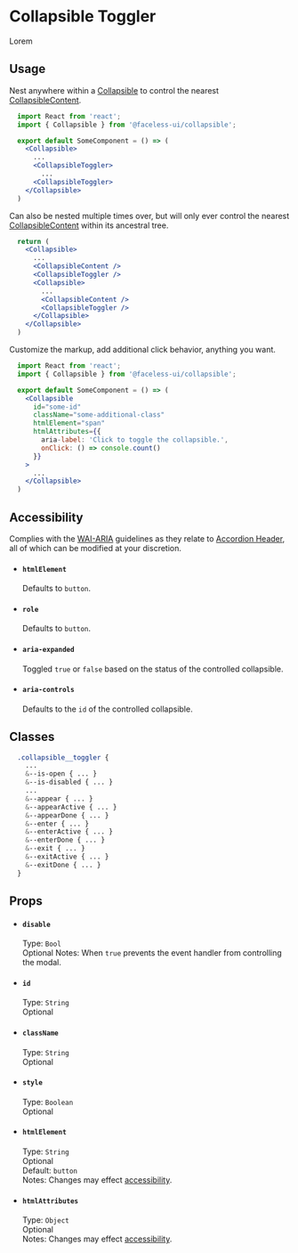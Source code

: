 # Collapsible Toggler

Lorem

## Usage

Nest anywhere within a [Collapsible](../Collapsible/README.md) to control the nearest [CollapsibleContent](../CollapsibleContent/README.md).

```jsx
  import React from 'react';
  import { Collapsible } from '@faceless-ui/collapsible';

  export default SomeComponent = () => (
    <Collapsible>
      ...
      <CollapsibleToggler>
        ...
      <CollapsibleToggler>
    </Collapsible>
  )
```

Can also be nested multiple times over, but will only ever control the nearest [CollapsibleContent](../CollapsibleContent/README.md) within its ancestral tree.

```jsx
  return (
    <Collapsible>
      ...
      <CollapsibleContent />
      <CollapsibleToggler />
      <Collapsible>
        ...
        <CollapsibleContent />
        <CollapsibleToggler />
      </Collapsible>
    </Collapsible>
  )
```

Customize the markup, add additional click behavior, anything you want.

```jsx
  import React from 'react';
  import { Collapsible } from '@faceless-ui/collapsible';

  export default SomeComponent = () => (
    <Collapsible
      id="some-id"
      className="some-additional-class"
      htmlElement="span"
      htmlAttributes={{
        aria-label: 'Click to toggle the collapsible.',
        onClick: () => console.count()
      }}
    >
      ...
    </Collapsible>
  )
```

## Accessibility

Complies with the [WAI-ARIA](https://www.w3.org/WAI/intro/aria) guidelines as they relate to [Accordion Header](https://www.w3.org/TR/wai-aria-practices-1.1/#accordion), all of which can be modified at your discretion.

- #### `htmlElement`
  Defaults to `button`.

- #### `role`
  Defaults to `button`.

- #### `aria-expanded`
  Toggled `true` or `false` based on the status of the controlled collapsible.

- #### `aria-controls`
  Defaults to the `id` of the controlled collapsible.

## Classes

```scss
  .collapsible__toggler {
    ...
    &--is-open { ... }
    &--is-disabled { ... }
    ...
    &--appear { ... }
    &--appearActive { ... }
    &--appearDone { ... }
    &--enter { ... }
    &--enterActive { ... }
    &--enterDone { ... }
    &--exit { ... }
    &--exitActive { ... }
    &--exitDone { ... }
  }
```

## Props

- #### `disable`
  Type: `Bool`\
  Optional
  Notes: When `true` prevents the event handler from controlling the modal.

- #### `id`
  Type: `String`\
  Optional

- #### `className`
  Type: `String`\
  Optional

- #### `style`
  Type: `Boolean`\
  Optional

- #### `htmlElement`
  Type: `String`\
  Optional\
  Default: `button`\
  Notes: Changes may effect [accessibility](#accessibility).

- #### `htmlAttributes`
  Type: `Object`\
  Optional\
  Notes: Changes may effect [accessibility](#accessibility).
